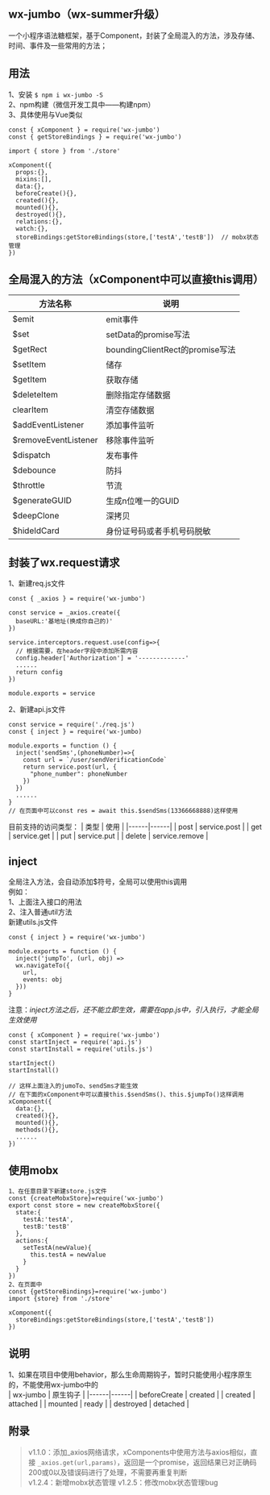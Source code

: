 ## wx-jumbo（wx-summer升级）
一个小程序语法糖框架，基于Component，封装了全局混入的方法，涉及存储、时间、事件及一些常用的方法；

## 用法
1、安装
```$ npm i wx-jumbo -S```  
2、npm构建（微信开发工具中——构建npm）  
3、具体使用与Vue类似
```
const { xComponent } = require('wx-jumbo')
const { getStoreBindings } = require('wx-jumbo')

import { store } from './store'

xComponent({
  props:{},
  mixins:[],
  data:{},
  beforeCreate(){},
  created(){},
  mounted(){},
  destroyed(){},
  relations:{},
  watch:{},
  storeBindings:getStoreBindings(store,['testA','testB'])  // mobx状态管理
})
```

## 全局混入的方法（xComponent中可以直接this调用）
| 方法名称 | 说明 |  
|---------|-------|
| $emit | emit事件 |
| $set | setData的promise写法 |
| $getRect | boundingClientRect的promise写法 |
| $setItem | 储存 |
| $getItem | 获取存储 |
| $deleteItem | 删除指定存储数据 |
| clearItem | 清空存储数据 |
| $addEventListener | 添加事件监听 |
| $removeEventListener | 移除事件监听 |
| $dispatch | 发布事件 |
| $debounce | 防抖 |
| $throttle | 节流 |
| $generateGUID | 生成n位唯一的GUID |
| $deepClone | 深拷贝 |
| $hideIdCard | 身份证号码或者手机号码脱敏 |

## 封装了wx.request请求

1、新建req.js文件
```
const { _axios } = require('wx-jumbo')

const service = _axios.create({
  baseURL:'基地址(换成你自己的)'
})

service.interceptors.request.use(config=>{
  // 根据需要，在header字段中添加所需内容
  config.header['Authorization'] = '-------------'  
  ......
  return config
})

module.exports = service
```
2、新建api.js文件
```
const service = require('./req.js')
const { inject } = require('wx-jumbo)

module.exports = function () {
  inject('sendSms',(phoneNumber)=>{
    const url = `/user/sendVerificationCode`
    return service.post(url, {
      "phone_number": phoneNumber
    })
  })
  ......
}
// 在页面中可以const res = await this.$sendSms(13366668888)这样使用
```
目前支持的访问类型：
| 类型 | 使用 |
|------|------|
| post | service.post |
| get | service.get |
| put | service.put |
| delete | service.remove |

## inject
全局注入方法，会自动添加$符号，全局可以使用this调用   
例如：  
1、上面注入接口的用法  
2、注入普通util方法  
新建utils.js文件
```
const { inject } = require('wx-jumbo')

module.exports = function () {
  inject('jumpTo', (url, obj) =>
  wx.navigateTo({
    url,
    events: obj
  }))
}
```

注意：*inject方法之后，还不能立即生效，需要在app.js中，引入执行，才能全局生效使用*
```
const { xComponent } = require('wx-jumbo')
const startInject = require('api.js')
const startInstall = require('utils.js')

startInject()
startInstall()

// 这样上面注入的jumoTo、sendSms才能生效
// 在下面的xComponent中可以直接this.$sendSms()、this.$jumpTo()这样调用
xComponent({
  data:{},
  created(){},
  mounted(){},
  methods(){},
  ......
})

```

## 使用mobx
```
1、在任意目录下新建store.js文件  
const {createMobxStore}=require('wx-jumbo')
export const store = new createMobxStore({
  state:{
    testA:'testA',
    testB:'testB'
  },
  actions:{
    setTestA(newValue){
      this.testA = newValue
    }
  }
})
2、在页面中
const {getStoreBindings}=require('wx-jumbo')
import {store} from './store'

xComponent({
  storeBindings:getStoreBindings(store,['testA','testB'])
})
```


## 说明
1、如果在项目中使用behavior，那么生命周期钩子，暂时只能使用小程序原生的，不能使用wx-jumbo中的  
| wx-jumbo | 原生钩子 |
|------|------|
| beforeCreate | created |
| created | attached |
| mounted | ready |
| destroyed | detached |



## 附录
>v1.1.0：添加_axios网络请求，xComponents中使用方法与axios相似，直接  ```_axios.get(url,params)```，返回是一个promise，返回结果已对正确码200或0以及错误码进行了处理，不需要再重复判断  
>v1.2.4：新增mobx状态管理
>v1.2.5：修改mobx状态管理bug